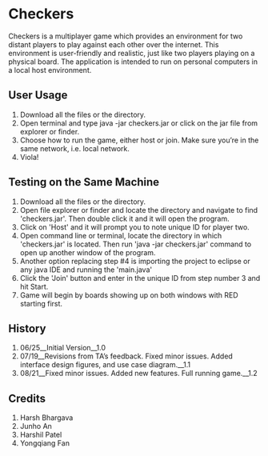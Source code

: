 # Checkers
Checkers is a multiplayer game which provides an environment for two distant players to play against each other over the internet. This environment is user-friendly and realistic, just like two players playing on a physical board. The application is intended to run on personal computers in a local host environment.

## User Usage

1. Download all the files or the directory.
2. Open terminal and type java -jar checkers.jar or click on the jar file from explorer or finder.
3. Choose how to run the game, either host or join. Make sure you’re in the same network, i.e. local network.
4. Viola!

## Testing on the Same Machine

1. Download all the files or the directory.
2. Open file explorer or finder and locate the directory and navigate to find 'checkers.jar'. Then double click it and it will open the program.
3. Click on 'Host' and it will prompt you to note unique ID for player two.
4. Open command line or terminal, locate the directory in which 'checkers.jar' is located. Then run 'java -jar checkers.jar' command to open up another window of the program.
5. Another option replacing step #4 is importing the project to eclipse or any java IDE and running the 'main.java'
6. Click the 'Join' button and enter in the unique ID from step number 3 and hit Start.
7. Game will begin by boards showing up on both windows with RED starting first.



## History

1. 06/25__Initial Version__1.0
2. 07/19__Revisions from TA’s feedback. Fixed minor issues. Added interface design figures, and use case diagram.__1.1
3. 08/21__Fixed minor issues. Added new features. Full running game.__1.2

## Credits

1. Harsh Bhargava
2. Junho An
3. Harshil Patel
4. Yongqiang Fan
